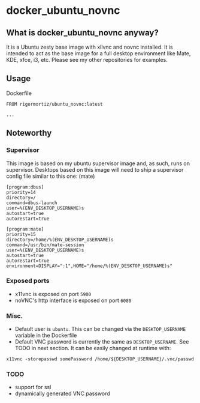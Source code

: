 # docker_ubuntu_novnc

## What is docker_ubuntu_novnc anyway?

It is a Ubuntu zesty base image with xllvnc and novnc installed. It is intended to act as the base image for a full desktop environment like Mate, KDE, xfce, i3, etc. Please see my other repositories for examples.

## Usage

Dockerfile
```
FROM rigormortiz/ubuntu_novnc:latest

...
```

## Noteworthy

### Supervisor

This image is based on my ubuntu supervisor image and, as such, runs on supervisor. Desktops based on this image will need to ship a supervisor config file similar to this one: (mate)

```
[program:dbus]
priority=14
directory=/
command=dbus-launch
user=%(ENV_DESKTOP_USERNAME)s
autostart=true
autorestart=true

[program:mate]
priority=15
directory=/home/%(ENV_DESKTOP_USERNAME)s
command=/usr/bin/mate-session
user=%(ENV_DESKTOP_USERNAME)s
autostart=true
autorestart=true
environment=DISPLAY=":1",HOME="/home/%(ENV_DESKTOP_USERNAME)s"
```

### Exposed ports

- x11vnc is exposed on port `5900`
- noVNC's http interface is exposed on port `6080`

### Misc.
- Default user is `ubuntu`. This can be changed via the `DESKTOP_USERNAME` variable in the Dockerfile
- Default VNC password is currently the same as `DESKTOP_USERNAME`. See TODO in next section. It can be easily changed at runtime with:

```
x11vnc -storepasswd somePassword /home/${DESKTOP_USERNAME}/.vnc/passwd
```

### TODO

- support for ssl
- dynamically generated VNC password

